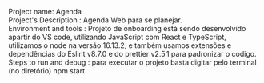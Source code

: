 Project name: Agenda <br />
Project's Description : Agenda Web para se planejar. <br />
Environment and tools : Projeto de onboarding está sendo desenvolvido apartir do VS code, utilizando JavaScript com React e TypeScript, utilizamos o node na versão 16.13.2, e também usamos extensões e dependências do Eslint v8.7.0 e do prettier v2.5.1 para padronizar o codigo. <br />
Steps to run and debug : para executar o projeto basta digitar pelo terminal (no diretório) npm start  <br /> 
